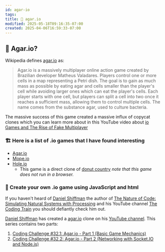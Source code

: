 ```yaml
---
id: agar-io
tags: 
title: 🏓 agar.io
modified: 2025-05-18T09:16:35-07:00
created: 2025-04-06T16:59:33-07:00
---
```


## 🏓 Agar.io?

Wikipedia defines [agar.io](https://www.agar.io/#ffa) as:

> Agar.io is a massively multiplayer online action game created by Brazilian developer Matheus Valadares. Players control one or more cells in a map representing a Petri dish. The goal is to gain as much mass as possible by eating agar and cells smaller than the player's cell while avoiding larger ones which can eat the player's cells. Each player starts with one cell, but players can split a cell into two once it reaches a sufficient mass, allowing them to control multiple cells. The name comes from the substance agar, used to culture bacteria.

The massive success of this game created a massive influx of copycat clones which you can learn more about in this YouTube video about [io Games and The Rise of Fake Multiplayer](https://www.youtube.com/watch?v=YCqnD40Q5T8&t=29s)

### 🏗 Here is a list of .io games that I have found interesting

- [Agar.io](https://www.agar.io/#ffa)
- [Mope.io](https://mope.io/)
- [Hole.io](https://hole-io.com/)
  - This game is a direct clone of [donut country](http://donutcounty.com/) _note that this game does not run in a browser._

### 🍦 Create your own .io game using JavaScript and html

If you haven't heard of [Daniel Shiffman](https://shiffman.net/) the author of [The Nature of Code: Simulating Natural Systems with Processing](https://natureofcode.com/) and his YouTube channel [The Coding Train](https://thecodingtrain.com/) you should defiantly check him out.

[Daniel Shiffman](https://shiffman.net/) has created a [agar.io](https://www.agar.io/#ffa) clone on his [YouTube channel](https://www.youtube.com/watch?v=JXuxYMGe4KI). This series contains two parts:

1.  [Coding Challenge #32.1: Agar.io - Part 1 (Basic Game Mechanics)](https://www.youtube.com/watch?v=JXuxYMGe4KI)
2.  [Coding Challenge #32.2: Agar.io - Part 2 (Networking with Socket.IO and Node.js)](https://www.youtube.com/watch?v=ZjVyKXp9hec)
